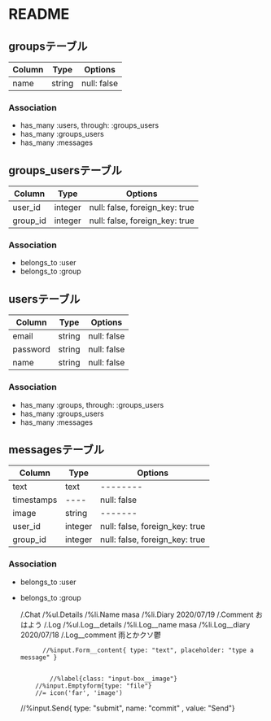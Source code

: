# README

## groupsテーブル
|Column|Type|Options|
|------|----|-------|
|name|string|null: false|
### Association
- has_many  :users,  through:  :groups_users
- has_many :groups_users
- has_many :messages

## groups_usersテーブル
|Column|Type|Options|
|------|----|-------|
|user_id|integer|null: false, foreign_key: true|
|group_id|integer|null: false, foreign_key: true|
### Association
- belongs_to :user
- belongs_to :group

## usersテーブル
|Column|Type|Options|
|------|----|-------|
|email|string|null: false|
|password|string|null: false|
|name|string|null: false|
### Association
- has_many  :groups,  through:  :groups_users
- has_many :groups_users
- has_many :messages

## messagesテーブル
|Column|Type|Options|
|------|----|-------|
|text|text|--------|
|timestamps|----|null: false|
|image|string|-------|
|user_id|integer|null: false, foreign_key: true|
|group_id|integer|null: false, foreign_key: true|
### Association
- belongs_to :user
- belongs_to :group


    /.Chat
      /%ul.Details
        /%li.Name masa
        /%li.Diary 2020/07/19
      /.Comment おはよう
    /.Log
      /%ul.Log__details
        /%li.Log__name masa
        /%li.Log__diary 2020/07/18
      /.Log__comment 雨とかクソ鬱

            //%input.Form__content{ type: "text", placeholder: "type a message" }


              //%label{class: "input-box__image"}
          //%input.Emptyform{type: "file"}
          //= icon('far', 'image')
    //%input.Send{ type: "submit", name: "commit" , value: "Send"}